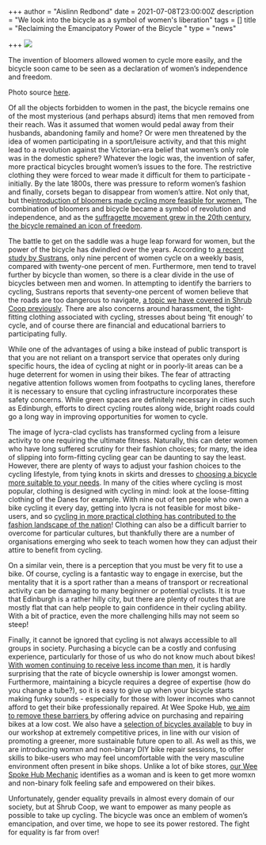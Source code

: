 +++
author = "Aislinn Redbond"
date = 2021-07-08T23:00:00Z
description = "We look into the bicycle as a symbol of women's liberation"
tags = []
title = "Reclaiming the Emancipatory Power of the Bicycle "
type = "news"

+++
![](https://res.cloudinary.com/shrub-co-op/image/upload/v1625736938/shrubcoop.org/media/bike_emancipation_sy3msk.jpg)

The invention of bloomers allowed women to cycle more easily, and the bicycle soon came to be seen as a declaration of women’s independence and freedom.

Photo source [here](http://www.thechicflaneuse.com/wp-content/uploads/2017/04/bloomer-suits-for-women-riding-bicycle.jpg).

Of all the objects forbidden to women in the past, the bicycle remains one of the most mysterious (and perhaps absurd) items that men removed from their reach. Was it assumed that women would pedal away from their husbands, abandoning family and home? Or were men threatened by the idea of women participating in a sport/leisure activity, and that this might lead to a revolution against the Victorian-era belief that women’s only role was in the domestic sphere? Whatever the logic was, the invention of safer, more practical bicycles brought women’s issues to the fore. The restrictive clothing they were forced to wear made it difficult for them to participate - initially. By the late 1800s, there was pressure to reform women’s fashion and finally, corsets began to disappear from women’s attire. Not only that, but the[introduction of bloomers made cycling more feasible for women.](https://amazingwomeninhistory.com/the-new-woman-and-her-bicycle/) The combination of bloomers and bicycle became a symbol of revolution and independence, and as the [suffragette movement grew in the 20th century, the bicycle remained an icon of freedom](https://www.welovecycling.com/wide/2018/03/26/role-bicycle-suffragette-movement/).

The battle to get on the saddle was a huge leap forward for women, but the power of the bicycle has dwindled over the years. According to [a recent study by Sustrans](https://www.sustrans.org.uk/media/2930/2930.pdf), only nine percent of women cycle on a weekly basis, compared with twenty-one percent of men. Furthermore, men tend to travel further by bicycle than women, so there is a clear divide in the use of bicycles between men and women. In attempting to identify the barriers to cycling, Sustrans reports that seventy-one percent of women believe that the roads are too dangerous to navigate, [a topic we have covered in Shrub Coop previously](https://www.shrubcoop.org/national-bike-month/). There are also concerns around harassment, the tight-fitting clothing associated with cycling, stresses about being ‘fit enough’ to cycle, and of course there are financial and educational barriers to participating fully.

While one of the advantages of using a bike instead of public transport is that you are not reliant on a transport service that operates only during specific hours, the idea of cycling at night or in poorly-lit areas can be a huge deterrent for women in using their bikes. The fear of attracting negative attention follows women from footpaths to cycling lanes, therefore it is necessary to ensure that cycling infrastructure incorporates these safety concerns. While green spaces are definitely necessary in cities such as Edinburgh, efforts to direct cycling routes along wide, bright roads could go a long way in improving opportunities for women to cycle.

The image of lycra-clad cyclists has transformed cycling from a leisure activity to one requiring the ultimate fitness. Naturally, this can deter women who have long suffered scrutiny for their fashion choices; for many, the idea of slipping into form-fitting cycling gear can be daunting to say the least. However, there are plenty of ways to adjust your fashion choices to the cycling lifestyle, from tying knots in skirts and dresses to [choosing a bicycle more suitable to your needs](https://www.sustrans.org.uk/our-blog/get-active/2019/everyday-walking-and-cycling/bikes-for-women/). In many of the cities where cycling is most popular, clothing is designed with cycling in mind: look at the loose-fitting clothing of the Danes for example. With nine out of ten people who own a bike cycling it every day, getting into lycra is not feasible for most bike-users, and so [cycling in more practical clothing has contributed to the fashion landscape of the nation](http://www.copenhagencyclechic.com)! Clothing can also be a difficult barrier to overcome for particular cultures, but thankfully there are a number of organisations emerging who seek to teach women how they can adjust their attire to benefit from cycling.

On a similar vein, there is a perception that you must be very fit to use a bike. Of course, cycling is a fantastic way to engage in exercise, but the mentality that it is a sport rather than a means of transport or recreational activity can be damaging to many beginner or potential cyclists. It is true that Edinburgh is a rather hilly city, but there are plenty of routes that are mostly flat that can help people to gain confidence in their cycling ability. With a bit of practice, even the more challenging hills may not seem so steep!

Finally, it cannot be ignored that cycling is not always accessible to all groups in society. Purchasing a bicycle can be a costly and confusing experience, particularly for those of us who do not know much about bikes! [With women continuing to receive less income than men](https://www.ons.gov.uk/employmentandlabourmarket/peopleinwork/earningsandworkinghours/bulletins/genderpaygapintheuk/2019), it is hardly surprising that the rate of bicycle ownership is lower amongst women. Furthermore, maintaining a bicycle requires a degree of expertise (how do you change a tube?), so it is easy to give up when your bicycle starts making funky sounds - especially for those with lower incomes who cannot afford to get their bike professionally repaired. At Wee Spoke Hub, [we aim to remove these barriers ](https://www.shrubcoop.org/getting-onto-the-saddle/)by offering advice on purchasing and repairing bikes at a low cost. We also have a [selection of bicycles available](https://www.gumtree.com/p/bicycles/retro-raleigh-cassis-hybrid-bike/1408957248) to buy in our workshop at extremely competitive prices, in line with our vision of promoting a greener, more sustainable future open to all. As well as this, we are introducing womxn and non-binary DIY bike repair sessions, to offer skills to bike-users who may feel uncomfortable with the very masculine environment often present in bike shops. Unlike a lot of bike stores, [our Wee Spoke Hub Mechanic](https://www.instagram.com/p/CKetqIeDQIx/) identifies as a woman and is keen to get more womxn and non-binary folk feeling safe and empowered on their bikes.

Unfortunately, gender equality prevails in almost every domain of our society, but at Shrub Coop, we want to empower as many people as possible to take up cycling. The bicycle was once an emblem of women’s emancipation, and over time, we hope to see its power restored. The fight for equality is far from over!